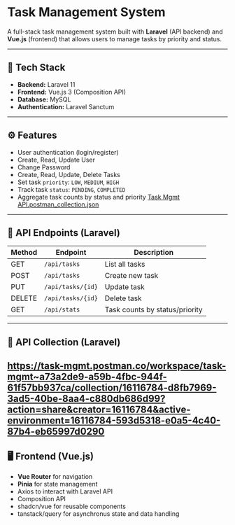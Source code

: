 # Task Management System

A full-stack task management system built with **Laravel** (API backend) and **Vue.js** (frontend) that allows users to manage tasks by priority and status.

---

## 🧱 Tech Stack

- **Backend:** Laravel 11
- **Frontend:** Vue.js 3 (Composition API)
- **Database:** MySQL 
- **Authentication:** Laravel Sanctum

---

## ⚙️ Features

- User authentication (login/register)
- Create, Read, Update User
- Change Password
- Create, Read, Update, Delete Tasks
- Set task `priority`: `LOW`, `MEDIUM`, `HIGH`
- Track task `status`: `PENDING`, `COMPLETED`
- Aggregate task counts by status and priority
[Task Mgmt API.postman_collection.json](https://github.com/user-attachments/files/20237304/Task.Mgmt.API.postman_collection.json)

---

## 🔐 API Endpoints (Laravel)

| Method | Endpoint              | Description                  |
|--------|-----------------------|------------------------------|
| GET    | `/api/tasks`          | List all tasks               |
| POST   | `/api/tasks`          | Create new task              |
| PUT    | `/api/tasks/{id}`     | Update task                  |
| DELETE | `/api/tasks/{id}`     | Delete task                  |
| GET    | `/api/stats`          | Task counts by status/priority |

---

## 🔐 API Collection (Laravel)

https://task-mgmt.postman.co/workspace/task-mgmt~a73a2de9-a59b-4fbc-944f-61f57bb937ca/collection/16116784-d8fb7969-3ad5-40be-8aa4-c880db686d99?action=share&creator=16116784&active-environment=16116784-593d5318-e0a5-4c40-87b4-eb65997d0290
---

## 🖥️ Frontend (Vue.js)

- **Vue Router** for navigation
- **Pinia** for state management
- Axios to interact with Laravel API
- Composition API 
- shadcn/vue for reusable components
- tanstack/query for asynchronus state and data handling
